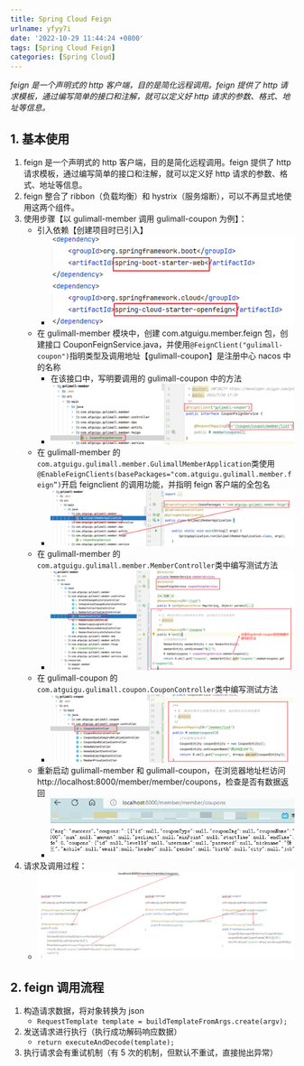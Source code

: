 ```yaml
---
title: Spring Cloud Feign
urlname: yfyy7i
date: '2022-10-29 11:44:24 +0800'
tags: [Spring Cloud Feign]
categories: [Spring Cloud]
---
```

*feign 是一个声明式的 http 客户端，目的是简化远程调用。feign 提供了 http 请求模板，通过编写简单的接口和注解，就可以定义好 http 请求的参数、格式、地址等信息。*
<!-- more -->
## 1. 基本使用

1. feign 是一个声明式的 http 客户端，目的是简化远程调用。feign 提供了 http 请求模板，通过编写简单的接口和注解，就可以定义好 http 请求的参数、格式、地址等信息。
2. feign 整合了 ribbon（负载均衡）和 hystrix（服务熔断），可以不再显式地使用这两个组件。
3. 使用步骤【以 gulimall-member 调用 gulimall-coupon 为例】：
   - 引入依赖【创建项目时已引入】
     - ![image.png](SpringCloudFeign/image-1669760595629.png)
   - 在 gulimall-member 模块中，创建 com.atguigu.member.feign 包，创建接口 CouponFeignService.java，并使用`@FeignClient("gulimall-coupon")`指明类型及调用地址【gulimall-coupon】是注册中心 nacos 中的名称
     - 在该接口中，写明要调用的 gulimall-coupon 中的方法
     - ![image.png](SpringCloudFeign/image-1669760593948.png)
   - 在 gulimall-member 的`com.atguigu.gulimall.member.GulimallMemberApplication`类使用`@EnableFeignClients(basePackages="com.atguigu.gulimall.member.feign”)`开启 feignclient 的调用功能，并指明 feign 客户端的全包名
     - ![image.png](SpringCloudFeign/image-1669760592259.png)
   - 在 gulimall-member 的`com.atguigu.gulimall.member.MemberController`类中编写测试方法
     - ![image.png](SpringCloudFeign/image-1669760590809.png)
   - 在 gulimall-coupon 的`com.atguigu.gulimall.coupon.CouponController`类中编写测试方法
     - ![image.png](SpringCloudFeign/image-1669760589269.png)
   - 重新启动 gulimall-member 和 gulimall-coupon，在浏览器地址栏访问 http://localhost:8000/member/member/coupons，检查是否有数据返回
     - ![image.png](SpringCloudFeign/image-1669760587298.png)
4. 请求及调用过程：
   - ![image.png](SpringCloudFeign/image-1669760585387.png)

## 2. feign 调用流程

1. 构造请求数据，将对象转换为 json
   - `RequestTemplate template = buildTemplateFromArgs.create(argv);`
2. 发送请求进行执行（执行成功解码响应数据）
   - `return executeAndDecode(template);`
3. 执行请求会有重试机制（有 5 次的机制，但默认不重试，直接抛出异常）
